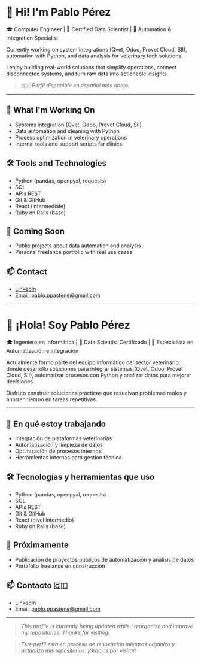 # 👋 Hi! I'm Pablo Pérez

🎓 Computer Engineer | 🧠 Certified Data Scientist | 🤖 Automation & Integration Specialist

Currently working on system integrations (Qvet, Odoo, Provet Cloud, SII), automation with Python, and data analysis for veterinary tech solutions.

I enjoy building real-world solutions that simplify operations, connect disconnected systems, and turn raw data into actionable insights.

> 🇨🇱 *Perfil disponible en español más abajo.*

---

## 🚀 What I'm Working On
- Systems integration (Qvet, Odoo, Provet Cloud, SII)
- Data automation and cleaning with Python
- Process optimization in veterinary operations
- Internal tools and support scripts for clinics

## 🛠️ Tools and Technologies
- Python (pandas, openpyxl, requests)
- SQL
- APIs REST
- Git & GitHub
- React (intermediate)
- Ruby on Rails (base)

## 📌 Coming Soon
- Public projects about data automation and analysis
- Personal freelance portfolio with real use cases

## 📫 Contact
- [LinkedIn](https://linkedin.com/in/pabloepp)
- Email: pablo.ppastene@gmail.com

---

# 👋 ¡Hola! Soy Pablo Pérez

🎓 Ingeniero en Informática | 🧠 Data Scientist Certificado | 🤖 Especialista en Automatización e Integración

Actualmente formo parte del equipo informático del sector veterinario, donde desarrollo soluciones para integrar sistemas (Qvet, Odoo, Provet Cloud, SII), automatizar procesos con Python y analizar datos para mejorar decisiones.

Disfruto construir soluciones prácticas que resuelvan problemas reales y ahorren tiempo en tareas repetitivas.

---

## 🚀 En qué estoy trabajando
- Integración de plataformas veterinarias
- Automatización y limpieza de datos
- Optimización de procesos internos
- Herramientas internas para gestión técnica

## 🛠️ Tecnologías y herramientas que uso
- Python (pandas, openpyxl, requests)
- SQL
- APIs REST
- Git & GitHub
- React (nivel intermedio)
- Ruby on Rails (base)

## 📌 Próximamente
- Publicación de proyectos públicos de automatización y análisis de datos
- Portafolio freelance en construcción

## 📫 Contacto 🇨🇱
- [LinkedIn](https://linkedin.com/in/pabloepp)
- Email: pablo.ppastene@gmail.com

---

> *This profile is currently being updated while I reorganize and improve my repositories. Thanks for visiting!*

> *Este perfil está en proceso de renovación mientras organizo y actualizo mis repositorios. ¡Gracias por visitar!*

